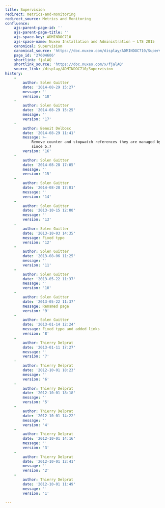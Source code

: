 ```yaml
---
title: Supervision
redirect: metrics-and-monitoring
redirect_source: Metrics and Monitoring
confluence:
    ajs-parent-page-id: ''
    ajs-parent-page-title: ''
    ajs-space-key: ADMINDOC710
    ajs-space-name: Nuxeo Installation and Administration — LTS 2015
    canonical: Supervision
    canonical_source: 'https://doc.nuxeo.com/display/ADMINDOC710/Supervision'
    page_id: '27604606'
    shortlink: fjalAQ
    shortlink_source: 'https://doc.nuxeo.com/x/fjalAQ'
    source_link: /display/ADMINDOC710/Supervision
history:
    - 
        author: Solen Guitter
        date: '2014-08-29 15:27'
        message: ''
        version: '18'
    - 
        author: Solen Guitter
        date: '2014-08-29 15:25'
        message: ''
        version: '17'
    - 
        author: Benoit Delbosc
        date: '2014-08-29 11:41'
        message: >-
            Remove counter and stopwatch references they are managed by metrics
            since 5.7
        version: '16'
    - 
        author: Solen Guitter
        date: '2014-08-28 17:05'
        message: ''
        version: '15'
    - 
        author: Solen Guitter
        date: '2014-08-28 17:01'
        message: ''
        version: '14'
    - 
        author: Solen Guitter
        date: '2013-10-15 12:00'
        message: ''
        version: '13'
    - 
        author: Solen Guitter
        date: '2013-10-03 14:35'
        message: Fixed typo
        version: '12'
    - 
        author: Solen Guitter
        date: '2013-08-06 11:25'
        message: ''
        version: '11'
    - 
        author: Solen Guitter
        date: '2013-05-22 11:37'
        message: ''
        version: '10'
    - 
        author: Solen Guitter
        date: '2013-05-22 11:37'
        message: Renamed page
        version: '9'
    - 
        author: Solen Guitter
        date: '2013-01-14 12:24'
        message: Fixed typo and added links
        version: '8'
    - 
        author: Thierry Delprat
        date: '2013-01-11 17:27'
        message: ''
        version: '7'
    - 
        author: Thierry Delprat
        date: '2012-10-01 18:23'
        message: ''
        version: '6'
    - 
        author: Thierry Delprat
        date: '2012-10-01 18:18'
        message: ''
        version: '5'
    - 
        author: Thierry Delprat
        date: '2012-10-01 14:22'
        message: ''
        version: '4'
    - 
        author: Thierry Delprat
        date: '2012-10-01 14:16'
        message: ''
        version: '3'
    - 
        author: Thierry Delprat
        date: '2012-10-01 12:41'
        message: ''
        version: '2'
    - 
        author: Thierry Delprat
        date: '2012-10-01 11:49'
        message: ''
        version: '1'

---
```

